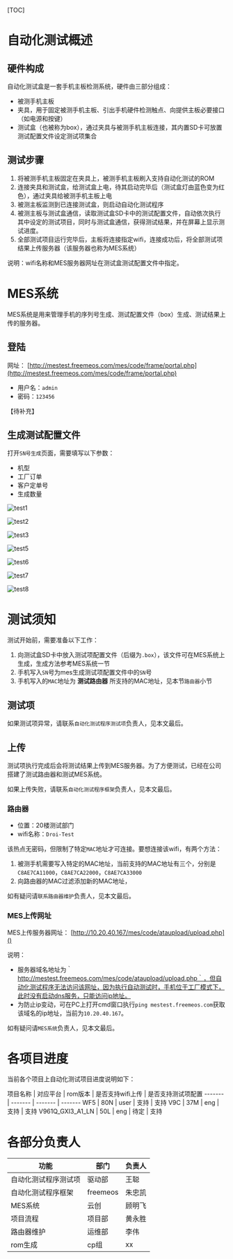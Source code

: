 [TOC]

# 自动化测试概述

## 硬件构成

自动化测试盒是一套手机主板检测系统，硬件由三部分组成：

- 被测手机主板
- 夹具，用于固定被测手机主板、引出手机硬件检测触点、向提供主板必要接口（如电源和按键）
- 测试盒（也被称为box），通过夹具与被测手机主板连接，其内置SD卡可放置测试配置文件设定测试项集合

## 测试步骤

1. 将被测手机主板固定在夹具上，被测手机主板刷入支持自动化测试的ROM
2. 连接夹具和测试盒，给测试盒上电，待其启动完毕后（测试盒灯由蓝色变为红色），通过夹具给被测手机主板上电
3. 被测主板监测到已连接测试盒，则启动自动化测试程序
4. 被测主板与测试盒通信，读取测试盒SD卡中的测试配置文件，自动依次执行其中设定的测试项目，同时与测试盒通信，获得测试结果，并在屏幕上显示测试进度。
5. 全部测试项目运行完毕后，主板将连接指定wifi，连接成功后，将全部测试项结果上传服务器（该服务器也称为MES系统）

说明：wifi名称和MES服务器网址在测试盒测试配置文件中指定。

# MES系统

MES系统是用来管理手机的序列号生成、测试配置文件（box）生成、测试结果上传的服务器。

## 登陆

网址： [http://mestest.freemeos.com/mes/code/frame/portal.php](http://mestest.freemeos.com/mes/code/frame/portal.php)

- 用户名：`admin`
- 密码：`123456`

【待补充】

## 生成测试配置文件

打开`SN号生成`页面，需要填写以下参数：

- 机型
- 工厂订单
- 客户定单号
- 生成数量

![test1](pic/1.jpg)

![test2](pic/2.png)

![test3](pic/3.jpg)

![test5](pic/5.png)

![test6](pic/6.png)

![test7](pic/7.png)

![test8](pic/8.jpg)

# 测试须知

测试开始前，需要准备以下工作：

1. 向测试盒SD卡中放入测试项配置文件（后缀为`.box`），该文件可在MES系统上生成，生成方法参考MES系统一节
2. 手机写入`SN`号为mes生成测试项配置文件中的`SN`号
3. 手机写入的`MAC`地址为 **测试路由器** 所支持的MAC地址，见本节`路由器`小节

## 测试项

如果测试项异常，请联系`自动化测试程序测试项`负责人，见本文最后。

## 上传

测试项执行完成后会将测试结果上传到MES服务器。为了方便测试，已经在公司搭建了测试路由器和测试MES系统。

如果上传失败，请联系`自动化测试程序框架`负责人，见本文最后。

### 路由器

- 位置：20楼测试部门
- wifi名称：`Droi-Test`

该热点无密码，但限制了特定`MAC`地址才可连接。要想连接该wifi，有两个方法：

1. 被测手机需要写入特定的MAC地址，当前支持的MAC地址有三个，分别是`C8AE7CA11000`，`C8AE7CA22000`，`C8AE7CA33000`
2. 向路由器的MAC过滤添加新的MAC地址，

如有疑问请`联系路由器维护`负责人，见本文最后。

### MES上传网址

MES上传服务器网址： [http://10.20.40.167/mes/code/ataupload/upload.php]()

说明：

- 服务器域名地址为｀http://mestest.freemeos.com/mes/code/ataupload/upload.php｀，但自动化测试程序无法访问该网址，因为执行自动测试时，手机位于工厂模式下，此时没有启动dns服务，只能访问ip地址。
- 为防止ip变动，可在PC上打开cmd窗口执行`ping mestest.freemeos.com`获取该域名的ip地址，当前为`10.20.40.167`。

如有疑问请`MES系统`负责人，见本文最后。

# 各项目进度

当前各个项目上自动化测试项目进度说明如下：

项目名称 | 对应平台 | rom版本 | 是否支持wifi上传 | 是否支持测试项配置
------- | ------- | ------- | -------
WF5 | 80N | user | 支持 | 支持
V9C | 37M | eng | 支持 | 支持
V961Q_GXI3_A1_LN | 50L | eng | 待定 | 支持

# 各部分负责人

功能 | 部门 | 负责人
------- | ------- | -------
自动化测试程序测试项 | 驱动部 | 王聪
自动化测试程序框架 | freemeos | 朱忠凯
MES系统 | 云创 | 顾明飞
项目流程 | 项目部 | 黄永胜
路由器维护 | 运维部 | 李伟
rom生成 | cp组 | xx
